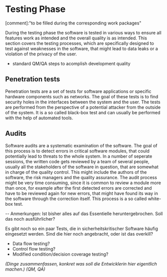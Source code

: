 # Testing Phase

\[comment\]:"to be filled during the corresponding work packages"

During the testing phase the software is tested in various ways to ensure all features work as intended and the overall quality is as intended. This section covers the testing processes, which are specifically designed to test against weaknesses in the software, that might lead to data leaks or a violation of the privacy of the user.

* standard QM/QA steps to acomplish development quality

## Penetration tests

Penetration tests are a set of tests for software applications or specific hardware components such as networks. The goal of these tests is to find security holes in the interfaces between the system and the user. The tests are performed from the perspective of a potential attacker from the outside of the system. It is a so called black-box test and can usually be performed with the help of automated tools.

## Audits

Software audits are a systematic examination of the software. The goal of this process is to detect errors in critical software modules, that could potentially lead to threats to the whole system. In a number of seperate sessions, the written code gets reviewed by a team of several people, usually all the stakeholders of the software in question, that are somewhat in charge of the quality control. This might include the authors of the software, the risk managers and the quality assurance. The audit process might be very time consuming, since it is common to review a module more than once, for example after the first detected errors are corrected and have to be reviewed again for new errors, that might have found its way in the software through the correction itself. This process is a so called white-box test.

-- Anmerkungen: Ist bisher alles auf das Essentielle heruntergebrochen. Soll das noch ausführlicher?

Es gibt noch so ein paar Tests, die in sicherheitskritischer Software häufig eingesetzt werden. Sind die hier noch angebracht, oder ist das overkill?

* Data flow testing?
* Control flow testing?
* Modified condition/decision coverage testing?

_\(Dinge zusammenfassen, konkret was soll die Entwicklerin hier eigentlich machen.\)_ _\(QM, QA\)_

